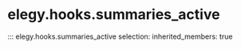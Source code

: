
# elegy.hooks.summaries_active

::: elegy.hooks.summaries_active
    selection:
        inherited_members: true